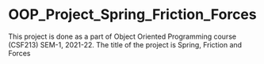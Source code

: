 # OOP_Project_Spring_Friction_Forces
This project is done as a part of Object Oriented Programming course (CSF213) SEM-1, 2021-22. The title of the project is Spring, Friction and Forces

